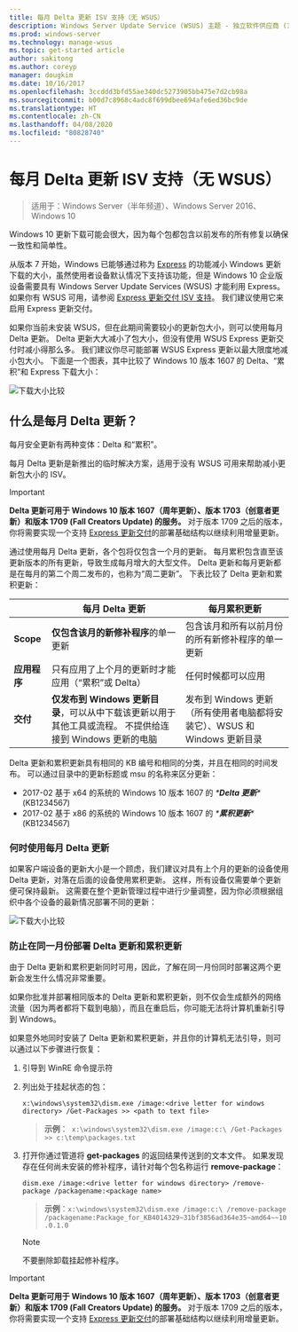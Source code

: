 ```yaml
---
title: 每月 Delta 更新 ISV 支持（无 WSUS）
description: Windows Server Update Service (WSUS) 主题 - 独立软件供应商 (ISV) 如何临时使用每月 Delta 更新而非 WSUS Express 更新交付来减小包大小
ms.prod: windows-server
ms.technology: manage-wsus
ms.topic: get-started article
author: sakitong
ms.author: coreyp
manager: dougkim
ms.date: 10/16/2017
ms.openlocfilehash: 3ccddd3bfd55ae340dc5273905bb475e7d2cb98a
ms.sourcegitcommit: b00d7c8968c4adc8f699dbee694afe6ed36bc9de
ms.translationtype: HT
ms.contentlocale: zh-CN
ms.lasthandoff: 04/08/2020
ms.locfileid: "80828740"
---
```

# <a name="monthly-delta-update-isv-support-without-wsus"></a>每月 Delta 更新 ISV 支持（无 WSUS）

>适用于：Windows Server（半年频道）、Windows Server 2016、Windows 10

Windows 10 更新下载可能会很大，因为每个包都包含以前发布的所有修复以确保一致性和简单性。  

从版本 7 开始，Windows 已能够通过称为 [Express](https://technet.microsoft.com/library/cc708456(v=ws.10).aspx#Anchor_2) 的功能减小 Windows 更新下载的大小，虽然使用者设备默认情况下支持该功能，但是 Windows 10 企业版设备需要具有 Windows Server Update Services (WSUS) 才能利用 Express。 如果你有 WSUS 可用，请参阅 [Express 更新交付 ISV 支持](express-update-delivery-ISV-support.md)。 我们建议使用它来启用 Express 更新交付。 

如果你当前未安装 WSUS，但在此期间需要较小的更新包大小，则可以使用每月 Delta 更新。 Delta 更新大大减小了包大小，但没有使用 WSUS Express 更新交付时减小得那么多。 我们建议你尽可能部署 WSUS Express 更新以最大限度地减小包大小。 下面是一个图表，其中比较了 Windows 10 版本 1607 的 Delta、“累积”和 Express 下载大小：

![下载大小比较](../../media/express-update-delivery-isv-support/delta-1.png)

## <a name="what-is-monthly-delta-update"></a>什么是每月 Delta 更新？

每月安全更新有两种变体：Delta 和“累积”。

每月 Delta 更新是新推出的临时解决方案，适用于没有 WSUS 可用来帮助减小更新包大小的 ISV。

>[!IMPORTANT]
>**Delta 更新可用于 Windows 10 版本 1607（周年更新）、版本 1703（创意者更新）和版本 1709 (Fall Creators Update) 的服务。** 对于版本 1709 之后的版本，你将需要实现一个支持 [Express 更新交付](express-update-delivery-ISV-support.md)的部署基础结构以继续利用增量更新。

通过使用每月 Delta 更新，各个包将仅包含一个月的更新。 每月累积包含直至该更新版本的所有更新，导致生成每月增大的大型文件。 Delta 更新和每月更新都是在每月的第二个周二发布的，也称为“周二更新”。 下表比较了 Delta 更新和累积更新：

|                    | 每月 **Delta** 更新                                                                                                                                                                                                       | 每月**累积**更新                                                                                                                                                                                             |
|--------------------|--------------------------------------------------------------------------------------------------------------------------------------------------------------------------------------------------------------------------------|---------------------------------------------------------------------------------------------------------------------------------------------------------------------------------------------------------------------------|
| **Scope**          | **仅包含该月的新修补程序**的单一更新                                                                                                                                                                           | 包含该月和所有以前月份的所有新修补程序的单一更新                                                                                                                                                   |
| **应用程序**    | 只有应用了上个月的更新时才能应用（“累积”或 Delta）                                                                                                                                           | 任何时候都可以应用                                                                                                                                                                                                |
| **交付**       | **仅发布到 Windows 更新目录**，可以从中下载该更新以用于其他工具或流程。 不提供给连接到 Windows 更新的电脑                                                         | 发布到 Windows 更新（所有使用者电脑都将安装它）、WSUS 和 Windows 更新目录                                                                                                                |

Delta 更新和累积更新具有相同的 KB 编号和相同的分类，并且在相同的时间发布。 可以通过目录中的更新标题或 msu 的名称来区分更新：

- 2017-02 基于 x64 的系统的 Windows 10 版本 1607 的 *\***Delta 更新**\**   (KB1234567)
- 2017-02 基于 x86 的系统的 Windows 10 版本 1607 的 *\***累积更新**\**   (KB1234567)                                                                                                                                                                                                                                                                                                                                                                                                                                                                                                                                                                                                                                                                                                                                                                                                                                                                                      

### <a name="when-to-use-monthly-delta-update"></a>何时使用每月 Delta 更新

如果客户端设备的更新大小是一个顾虑，我们建议对具有上个月的更新的设备使用 Delta 更新，对落在后面的设备使用累积更新。 这样，所有设备仅需要单个更新便可保持最新。 这需要在整个更新管理过程中进行少量调整，因为你必须根据组织中各个设备的最新情况部署不同的更新：

![下载大小比较](../../media/express-update-delivery-isv-support/delta-2.png)

### <a name="prevent-deployment-of-delta-and-cumulative-updates-in-the-same-month"></a>防止在同一月份部署 Delta 更新和累积更新

由于 Delta 更新和累积更新同时可用，因此，了解在同一月份同时部署这两个更新会发生什么情况非常重要。

如果你批准并部署相同版本的 Delta 更新和累积更新，则不仅会生成额外的网络流量（因为两者都将下载到电脑），而且在重启后，你可能无法将计算机重新引导到 Windows。

如果意外地同时安装了 Delta 更新和累积更新，并且你的计算机无法引导，则可以通过以下步骤进行恢复：

1. 引导到 WinRE 命令提示符
2. 列出处于挂起状态的包：

    `x:\windows\system32\dism.exe /image:<drive letter for windows directory> /Get-Packages >> <path to text file>`
 
    > **示例**：` x:\windows\system32\dism.exe /image:c:\ /Get-Packages >> c:\temp\packages.txt`
 
3. 打开你通过管道将 **get-packages** 的返回结果传送到的文本文件。 如果发现存在任何尚未安装的修补程序，请针对每个包名称运行 **remove-package**：
 
   `dism.exe /image:<drive letter for windows directory> /remove-package /packagename:<package name>`
 
    > **示例**：`x:\windows\system32\dism.exe /image:c:\ /remove-package /packagename:Package_for_KB4014329~31bf3856ad364e35~amd64~~10.0.1.0`
 
    >[!NOTE]
    >不要删除卸载挂起修补程序。

>[!IMPORTANT]
>**Delta 更新可用于 Windows 10 版本 1607（周年更新）、版本 1703（创意者更新）和版本 1709 (Fall Creators Update) 的服务。** 对于版本 1709 之后的版本，你将需要实现一个支持 [Express 更新交付](express-update-delivery-ISV-support.md)的部署基础结构以继续利用增量更新。
